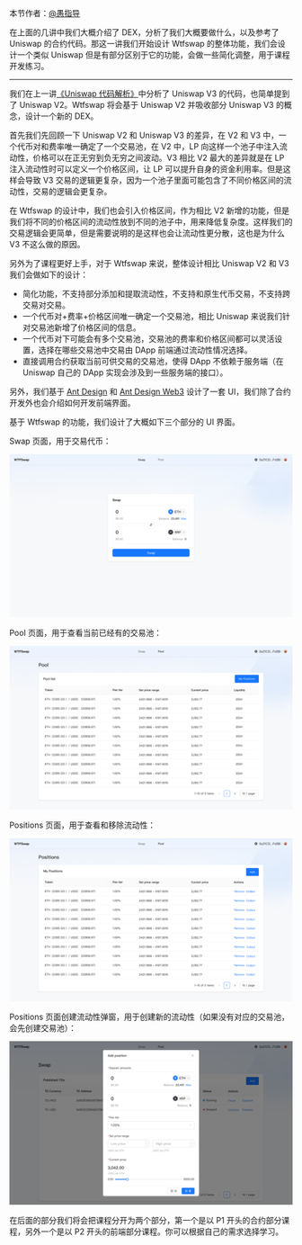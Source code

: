 本节作者：[@愚指导](https://x.com/yudao1024)

在上面的几讲中我们大概介绍了 DEX，分析了我们大概要做什么，以及参考了 Uniswap 的合约代码。那这一讲我们开始设计 Wtfswap 的整体功能，我们会设计一个类似 Uniswap 但是有部分区别于它的功能，会做一些简化调整，用于课程开发练习。

---

我们在上一讲[《Uniswap 代码解析》](../P002_WhatIsUniswap/)中分析了 Uniswap V3 的代码，也简单提到了 Uniswap V2。Wtfswap 将会基于 Uniswap V2 并吸收部分 Uniswap V3 的概念，设计一个新的 DEX。

首先我们先回顾一下 Uniswap V2 和 Uniswap V3 的差异，在 V2 和 V3 中，一个代币对和费率唯一确定了一个交易池，在 V2 中，LP 向这样一个池子中注入流动性，价格可以在正无穷到负无穷之间波动。V3 相比 V2 最大的差异就是在 LP 注入流动性时可以定义一个价格区间，让 LP 可以提升自身的资金利用率。但是这样会导致 V3 交易的逻辑更复杂，因为一个池子里面可能包含了不同价格区间的流动性，交易的逻辑会更复杂。

在 Wtfswap 的设计中，我们也会引入价格区间，作为相比 V2 新增的功能，但是我们将不同的价格区间的流动性放到不同的池子中，用来降低复杂度。这样我们的交易逻辑会更简单，但是需要说明的是这样也会让流动性更分散，这也是为什么 V3 不这么做的原因。

另外为了课程更好上手，对于 Wtfswap 来说，整体设计相比 Uniswap V2 和 V3 我们会做如下的设计：

- 简化功能，不支持部分添加和提取流动性，不支持和原生代币交易，不支持跨交易对交易。
- 一个代币对+费率+价格区间唯一确定一个交易池，相比 Uniswap 来说我们针对交易池新增了价格区间的信息。
- 一个代币对下可能会有多个交易池，交易池的费率和价格区间都可以灵活设置，选择在哪些交易池中交易由 DApp 前端通过流动性情况选择。
- 直接调用合约获取当前可供交易的交易池，使得 DApp 不依赖于服务端（在 Uniswap 自己的 DApp 实现会涉及到一些服务端的接口）。

另外，我们基于 [Ant Design](https://ant.design/) 和 [Ant Design Web3](https://web3.ant.design/) 设计了一套 UI，我们除了合约开发外也会介绍如何开发前端界面。

基于 Wtfswap 的功能，我们设计了大概如下三个部分的 UI 界面。

Swap 页面，用于交易代币：

![swap](./img/swap.png)

Pool 页面，用于查看当前已经有的交易池：

![pool](./img/pool.png)

Positions 页面，用于查看和移除流动性：

![pool](./img/positions.png)

Positions 页面创建流动性弹窗，用于创建新的流动性（如果没有对应的交易池，会先创建交易池）：

![add](./img/add.png)

在后面的部分我们将会把课程分开为两个部分，第一个是以 P1 开头的合约部分课程，另外一个是以 P2 开头的前端部分课程。你可以根据自己的需求选择学习。
